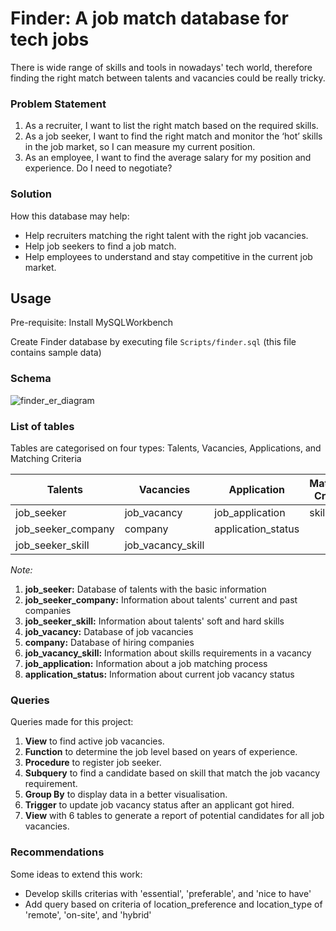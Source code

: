 # Finder: A job match database for tech jobs
There is wide range of skills and tools in nowadays' tech world, therefore finding the right match between talents and vacancies could be really tricky.

### Problem Statement
1. As a recruiter, I want to list the right match based on the required skills.
2. As a job seeker, I want to find the right match and monitor the ‘hot’ skills in the job market, so I can measure my current position.
3. As an employee, I want to find the average salary for my position and experience. Do I need to negotiate?

### Solution
How this database may help:
- Help recruiters matching the right talent with the right job vacancies.
- Help job seekers to find a job match.
- Help employees to understand and stay competitive in the current job market.


## Usage

Pre-requisite: Install MySQLWorkbench

Create Finder database by executing file `Scripts/finder.sql` (this file contains sample data)

### Schema
![finder_er_diagram](https://user-images.githubusercontent.com/101298450/161381304-79299fcd-5c54-4b80-aa62-b0d56d1d9e50.png)

### List of tables
Tables are categorised on four types: Talents, Vacancies, Applications, and Matching Criteria

**Talents** | **Vacancies** | **Application** | **Matching Criteria**
--- | --- | --- | --- |
job_seeker | job_vacancy | job_application | skill
job_seeker_company | company | application_status |
job_seeker_skill | job_vacancy_skill |

_Note:_

1. **job_seeker:** Database of talents with the basic information
2. **job_seeker_company:** Information about talents' current and past companies
3. **job_seeker_skill:** Information about talents' soft and hard skills
4. **job_vacancy:** Database of job vacancies
5. **company:** Database of hiring companies
6. **job_vacancy_skill:** Information about skills requirements in a vacancy
7. **job_application:** Information about a job matching process
8. **application_status:** Information about current job vacancy status

### Queries 
Queries made for this project:

1. **View** to find active job vacancies.
2. **Function** to determine the job level based on years of experience.
3. **Procedure** to register job seeker.
3. **Subquery** to find a candidate based on skill that match the job vacancy requirement.
4. **Group By** to display data in a better visualisation.
5. **Trigger** to update job vacancy status after an applicant got hired.
6. **View** with 6 tables to generate a report of potential candidates for all job vacancies.

### Recommendations
Some ideas to extend this work:

- Develop skills criterias with 'essential', 'preferable', and 'nice to have'
- Add query based on criteria of location_preference and location_type of 'remote', 'on-site', and 'hybrid'
